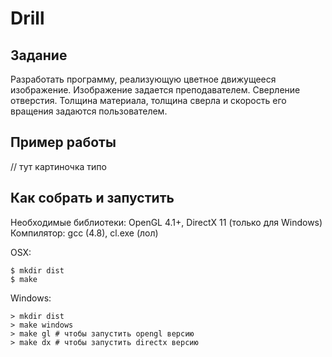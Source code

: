 Drill
=====

Задание
-------

Разработать программу, реализующую цветное движущееся изображение.
Изображение задается преподавателем.
Сверление отверстия. Толщина материала, толщина сверла и скорость его вращения задаются пользователем.

Пример работы
-------------

// тут картиночка типо


Как собрать и запустить
-----------------------

Необходимые библиотеки: OpenGL 4.1+, DirectX 11 (только для Windows)
Компилятор: gcc (4.8), cl.exe (лол)

OSX:

```
$ mkdir dist
$ make
```

Windows:

```
> mkdir dist
> make windows
> make gl # чтобы запустить opengl версию
> make dx # чтобы запустить directx версию
```
